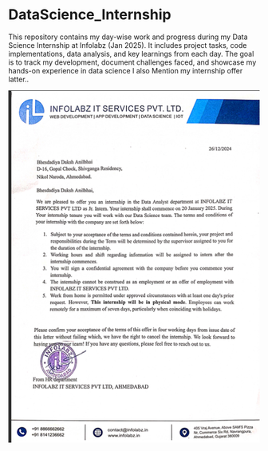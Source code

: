 # DataScience_Internship
 This repository contains my day-wise work and progress during my Data Science Internship at Infolabz (Jan 2025). It includes project tasks, code implementations, data analysis, and key learnings from each day. The goal is to track my development, document challenges faced, and showcase my hands-on experience in data science  I also Mention my internship offer latter..


![alt text](image.png)